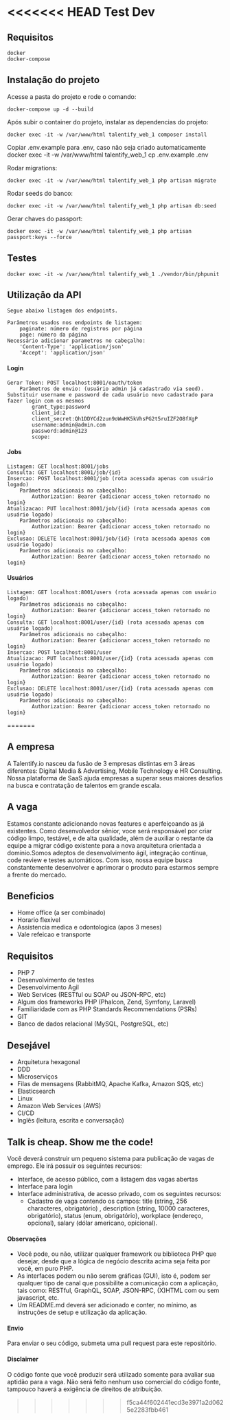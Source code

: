 <<<<<<< HEAD
Test Dev
============


## Requisitos

    docker 
    docker-compose

## Instalação do projeto

Acesse a pasta do projeto e rode o comando:

    docker-compose up -d --build

Após subir o container do projeto, instalar as dependencias do projeto:

    docker exec -it -w /var/www/html talentify_web_1 composer install

Copiar .env.example para .env, caso não seja criado automaticamente
    docker exec -it -w /var/www/html talentify_web_1 cp .env.example .env

Rodar migrations:

    docker exec -it -w /var/www/html talentify_web_1 php artisan migrate

Rodar seeds do banco:

    docker exec -it -w /var/www/html talentify_web_1 php artisan db:seed

Gerar chaves do passport:

    docker exec -it -w /var/www/html talentify_web_1 php artisan passport:keys --force


## Testes

    docker exec -it -w /var/www/html talentify_web_1 ./vendor/bin/phpunit
    
## Utilizaçāo da API
    Segue abaixo listagem dos endpoints.
    
    Parâmetros usados nos endpoints de listagem:
        paginate: número de registros por página
        page: número da página
    Necessário adicionar parametros no cabeçalho:
        'Content-Type': 'application/json'
        'Accept': 'application/json'
        

#### Login
    Gerar Token: POST localhost:8001/oauth/token
        Parâmetros de envio: (usuário admin já cadastrado via seed). Substituir username e password de cada usuário novo cadastrado para fazer login com os mesmos
            grant_type:password
            client_id:2
            client_secret:Qh1DDYCd2zun9oWwHK5kVhsPG2t5ruIZF2O8fXgP
            username:admin@admin.com
            password:admin@123
            scope:

#### Jobs
    Listagem: GET localhost:8001/jobs
    Consulta: GET localhost:8001/job/{id} 
    Insercao: POST localhost:8001/job (rota acessada apenas com usuário logado)
        Parâmetros adicionais no cabeçalho:
            Authorization: Bearer {adicionar access_token retornado no login}
    Atualizacao: PUT localhost:8001/job/{id} (rota acessada apenas com usuário logado)
        Parâmetros adicionais no cabeçalho:
            Authorization: Bearer {adicionar access_token retornado no login}
    Exclusao: DELETE localhost:8001/job/{id} (rota acessada apenas com usuário logado)
        Parâmetros adicionais no cabeçalho:
            Authorization: Bearer {adicionar access_token retornado no login}

#### Usuários
    Listagem: GET localhost:8001/users (rota acessada apenas com usuário logado)
        Parâmetros adicionais no cabeçalho:
            Authorization: Bearer {adicionar access_token retornado no login}
    Consulta: GET localhost:8001/user/{id} (rota acessada apenas com usuário logado)
        Parâmetros adicionais no cabeçalho:
            Authorization: Bearer {adicionar access_token retornado no login}
    Insercao: POST localhost:8001/user 
    Atualizacao: PUT localhost:8001/user/{id} (rota acessada apenas com usuário logado)
        Parâmetros adicionais no cabeçalho:
            Authorization: Bearer {adicionar access_token retornado no login}
    Exclusao: DELETE localhost:8001/user/{id} (rota acessada apenas com usuário logado)
        Parâmetros adicionais no cabeçalho:
            Authorization: Bearer {adicionar access_token retornado no login}
=======
## A empresa
A Talentify.io nasceu da fusão de 3 empresas distintas em 3 áreas diferentes: Digital Media & Advertising, Mobile Technology e HR Consulting. Nossa plataforma de SaaS ajuda empresas a superar seus maiores desafios na  busca e contratação de talentos em grande escala.

## A vaga
Estamos constante adicionando novas features e aperfeiçoando as já existentes. Como desenvolvedor sênior, voce será responsável por criar código limpo, testável, e de alta qualidade, além de auxiliar o restante da equipe a migrar código existente para a nova arquitetura orientada a domínio.Somos adeptos de desenvolvimento ágil, integração contínua, code review e testes automáticos. Com isso, nossa equipe busca constantemente desenvolver e aprimorar o produto para estarmos sempre a frente do mercado.

## Beneficios
- Home office (a ser combinado)
- Horario flexivel
- Assistencia medica e odontologica (apos 3 meses)
- Vale refeicao e transporte

## Requisitos
- PHP 7
- Desenvolvimento de testes
- Desenvolvimento Agil
- Web Services (RESTful ou SOAP ou JSON-RPC, etc)
- Algum dos frameworks PHP (Phalcon, Zend, Symfony, Laravel)
- Familiaridade com as PHP Standards Recommendations (PSRs)
- GIT
- Banco de dados relacional (MySQL, PostgreSQL, etc)

## Desejável
- Arquitetura hexagonal
- DDD
- Microserviços
- Filas de mensagens (RabbitMQ, Apache Kafka, Amazon SQS, etc)
- Elasticsearch
- Linux
- Amazon Web Services (AWS)
- CI/CD
- Inglês (leitura, escrita e conversação)

## Talk is cheap. Show me the code!
Você deverá construir um pequeno sistema para publicação de vagas de emprego. Ele irá possuir os seguintes recursos:
* Interface, de acesso público, com a listagem das vagas abertas
* Interface para login
* Interface administrativa, de acesso privado, com os seguintes recursos:
  * Cadastro de vaga contendo os campos: title (string, 256 characteres, obrigatório) , description (string, 10000 caracteres, obrigatório), status (enum, obrigatório), workplace (endereço, opcional), salary (dólar americano, opicional).
 
#### Observações
- Você pode, ou não, utilizar qualquer framework ou biblioteca PHP que desejar, desde que a lógica de negócio descrita acima seja feita por você, em puro PHP.
- As interfaces podem ou não serem gráficas (GUI), isto é, podem ser qualquer tipo de canal que possibilite a comunicação com a aplicação, tais como: RESTful, GraphQL, SOAP, JSON-RPC, (X)HTML com ou sem javascript, etc.
- Um README.md deverá ser adicionado e conter, no mínimo, as instruções de setup e utilização da aplicação.

#### Envio
Para enviar o seu código, submeta uma pull request para este repositório.

#### Disclaimer
O código fonte que você produzir será utilizado somente para avaliar sua aptidão para a vaga. Não será feito nenhum uso comercial do código fonte, tampouco haverá a exigência de direitos de atribuição.
>>>>>>> f5ca44f602441ecd3e3971a2d0625e2283fbb461

